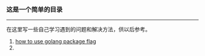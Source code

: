 ### 这是一个简单的目录

---

在这里写一些自己学习遇到的问题和解决方法，供以后参考。

 1. [how to use golang package flag][1]
 2. 





[1]:./how_to_use_golang_package_flag.md